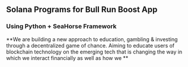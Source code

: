 ## Solana Programs for Bull Run Boost App

### Using Python + SeaHorse Framework

**We are building a new approach to education, gambling & investing through a decentralized game of chance. Aiming to educate users of blockchain technology on the emerging tech that is changing the way in which we interact financially as well as how we **

